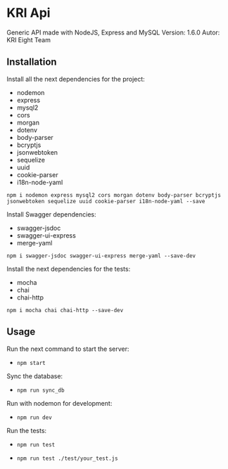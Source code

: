 # KRI Api
Generic API made with NodeJS, Express and MySQL
Version: 1.6.0
Autor: KRI Eight Team

## Installation
Install all the next dependencies for the project:
- nodemon
- express
- mysql2
- cors
- morgan
- dotenv
- body-parser
- bcryptjs
- jsonwebtoken
- sequelize
- uuid
- cookie-parser
- i18n-node-yaml

```npm i nodemon express mysql2 cors morgan dotenv body-parser bcryptjs jsonwebtoken sequelize uuid cookie-parser i18n-node-yaml --save```

Install Swagger dependencies:
- swagger-jsdoc
- swagger-ui-express
- merge-yaml

```npm i swagger-jsdoc swagger-ui-express merge-yaml --save-dev```

Install the next dependencies for the tests:
- mocha
- chai
- chai-http

```npm i mocha chai chai-http --save-dev```

## Usage
Run the next command to start the server:
- ```npm start```

Sync the database:
- ```npm run sync_db```

Run with nodemon for development:
- ```npm run dev```

Run the tests:
- ```npm run test```

- ```npm run test ./test/your_test.js```
